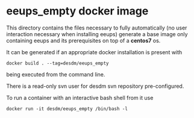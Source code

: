 # eeups_empty docker image


This directory contains the files necessary to fully automatically (no user
interaction necessary when installing eeups) generate a base image only containing
eeups and its prerequisites on top of a **centos7** os.

It can be generated if an appropriate docker installation is present with
```
docker build . --tag=desdm/eeups_empty
```
being executed from the command line.

There is a read-only svn user for desdm svn repository pre-configured.

To run a container with an interactive bash shell from it use

```
docker run -it desdm/eeups_empty /bin/bash -l
```
